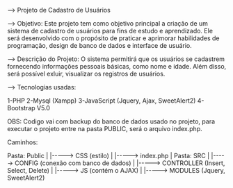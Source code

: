 --> Projeto de Cadastro de Usuários

--> Objetivo:
Este projeto tem como objetivo principal a criação de um sistema de cadastro de usuários para fins de estudo e aprendizado. Ele será desenvolvido com o propósito de praticar e aprimorar habilidades de programação, design de banco de dados e interface de usuário.

--> Descrição do Projeto:
O sistema permitirá que os usuários se cadastrem fornecendo informações pessoais básicas, como nome e idade. Além disso, será possível exluir, visualizar os registros de usuários.

--> Tecnologias usadas:

1-PHP
2-Mysql (Xampp)
3-JavaScript (Jquery, Ajax, SweetAlert2)
4-Bootstrap V5.0

OBS: Codigo vai com backup do banco de dados usado no projeto, para executar o projeto entre na pasta PUBLIC, será o arquivo index.php.

Caminhos:

Pasta: Public
|
|-----> CSS (estilo)
|
|-----> index.php
|
Pasta: SRC
|
|-----> CONFIG (conexão com banco de dados)
|
|-----> CONTROLLER (Insert, Select, Delete)
|
|-----> JS (contém o AJAX)
|
|-----> MODULES (Jquery, SweetAlert2)



